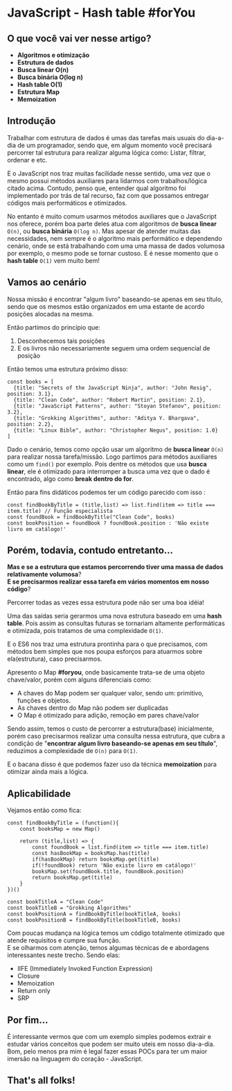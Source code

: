 # JavaScript - Hash table #forYou

## O que você vai ver nesse artigo?

* __Algoritmos e otimização__
* __Estrutura de dados__
* __Busca linear O(n)__
* __Busca binária O(log n)__
* __Hash table O(1)__
* __Estrutura Map__
* __Memoization__

## Introdução

Trabalhar com estrutura de dados é umas das tarefas mais usuais do dia-a-dia de um programador, sendo que, em algum momento você precisará percorrer tal estrutura para realizar alguma lógica como: Listar, filtrar, ordenar e etc.   

E o JavaScript nos traz muitas facilidade nesse sentido, uma vez que o mesmo possui métodos auxiliares para lidarmos com trabalhos/lógica citado acima. Contudo, penso que, entender qual algoritmo foi implementado por trás de tal recurso, faz com que possamos entregar códigos mais performáticos e otimizados.

No entanto é muito comum usarmos métodos auxiliares que o JavaScript nos oferece, porém boa parte deles atua com algoritmos de **busca linear** `O(n)`, ou **busca binária** `O(log n)`. Mas apesar de atender muitas das necessidades, nem sempre é o algoritmo mais performático e dependendo cenário, onde se está trabalhando com uma uma massa de dados volumosa por exemplo, o mesmo pode se tornar custoso. E é nesse momento que o **hash table** `O(1)` vem muito bem!

## Vamos ao cenário

Nossa missão é encontrar "algum livro" baseando-se apenas em seu título, sendo que os mesmos estão organizados em uma estante de acordo posições alocadas na mesma.

Então partimos do princípio que:

1. Desconhecemos tais posições
2. E os livros não necessariamente seguem uma ordem sequencial de posição

  
Então temos uma estrutura próximo disso:

```
const books = [
  {title: "Secrets of the JavaScript Ninja", author: "John Resig", position: 3.1},
  {title: "Clean Code", author: "Robert Martin", position: 2.1},
  {title: "JavaScript Patterns", author: "Stoyan Stefanov", position: 3.2},
  {title: "Grokking Algorithms", author: "Aditya Y. Bhargava", position: 2.2},
  {title: "Linux Bible", author: "Christopher Negus", position: 1.0}
]
```

Dado o cenário, temos como opção usar um algoritmo de **busca linear** `O(n)` para realizar nossa tarefa/missão. Logo partimos para métodos auxiliares como um `find()` por exemplo. Pois dentre os métodos que usa **busca linear**, ele é otimizado para interromper a busca uma vez que o dado é encontrado, algo como **break dentro do for**.

Então para fins didáticos podemos ter um código parecido com isso :

```
const findBookByTitle = (title,list) => list.find(item => title === item.title) // Função especialista
const foundBook = findBookByTitle("Clean Code", books)
const bookPosition = foundBook ? foundBook.position : 'Não existe livro em catálogo!'
```

## Porém, todavia, contudo entretanto...

__Mas e se a estrutura que estamos percorrendo tiver uma massa de dados relativamente volumosa__?    
__E se precisarmos realizar essa tarefa em vários momentos em nosso código__?

Percorrer todas as vezes essa estrutura pode não ser uma boa idéia!   

Uma das saídas seria gerarmos uma nova estrutura baseado em uma **hash table**. Pois assim as consultas futuras se tornariam altamente performáticas e otimizada, pois tratamos de uma complexidade `O(1)`.

E o ES6 nos traz uma estrutura prontinha para o que precisamos, com métodos bem simples que nos poupa esforços para atuarmos sobre ela(estrutura), caso precisarmos.   

Apresento o Map **#foryou**, onde basicamente trata-se de uma objeto chave/valor, porém com alguns diferenciais como:

* A chaves do Map podem ser qualquer valor, sendo um: primitivo, funções e objetos.
* As chaves dentro do Map não podem ser duplicadas
* O Map é otimizado para adição, remoção em pares chave/valor

Sendo assim, temos o custo de percorrer a estrutura(base) inicialmente, porém caso precisarmos realizar uma consulta nessa estrutura, que cubra a condição de "**encontrar algum livro baseando-se apenas em seu título**", reduzimos a complexidade de `O(n)` para `O(1)`.

E o bacana disso é que podemos fazer uso da técnica **memoization** para otimizar ainda mais a lógica.

## Aplicabilidade

Vejamos então como fica:

```
const findBookByTitle = (function(){
    const booksMap = new Map() 

    return (title,list) => {
        const foundBook = list.find(item => title === item.title)
        const hasBookMap = booksMap.has(title)
        if(hasBookMap) return booksMap.get(title)
        if(!foundBook) return 'Não existe livro em catálogo!'
        booksMap.set(foundBook.title, foundBook.position)
        return booksMap.get(title)
    }     
})()

const bookTitleA = "Clean Code"
const bookTitleB = "Grokking Algorithms"
const bookPositionA = findBookByTitle(bookTitleA, books)
const bookPositionB = findBookByTitle(bookTitleB, books)
```
Com poucas mudança na lógica temos um código totalmente otimizado que atende requisitos e cumpre sua função.   
E se olharmos com atenção, temos algumas técnicas de e abordagens interessantes neste trecho. Sendo elas:

* IIFE (Immediately Invoked Function Expression)
* Closure
* Memoization
* Return only
* SRP

## Por fim...

É interessante vermos que com um exemplo simples podemos extrair e estudar vários conceitos que podem ser muito uteis em nosso dia-a-dia.   
Bom, pelo menos pra mim é legal fazer essas POCs para ter um maior imersão na linguagem do coração - JavaScript.   

## That's all folks!
